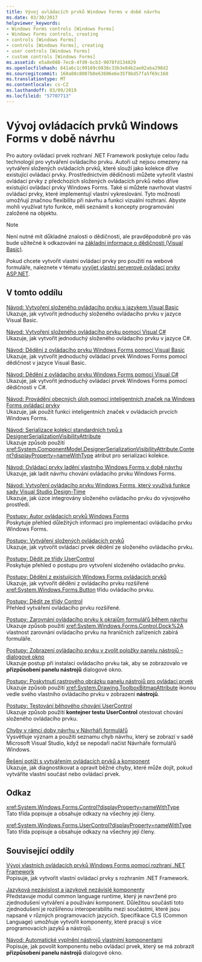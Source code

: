 ```yaml
---
title: Vývoj ovládacích prvků Windows Forms v době návrhu
ms.date: 03/30/2017
helpviewer_keywords:
- Windows Forms controls [Windows Forms]
- Windows Forms controls, creating
- controls [Windows Forms]
- controls [Windows Forms], creating
- user controls [Windows Forms]
- custom controls [Windows Forms]
ms.assetid: e5a8e088-7ec8-4fd9-bcb3-9078fd134829
ms.openlocfilehash: 641a6c1c99169c6836c33b3e84b2ae02aba298d2
ms.sourcegitcommit: 160a88c8087b0e63606e6e35f9bd57fa5f69c168
ms.translationtype: MT
ms.contentlocale: cs-CZ
ms.lasthandoff: 03/09/2019
ms.locfileid: "57707713"
---
```

# <a name="developing-windows-forms-controls-at-design-time"></a>Vývoj ovládacích prvků Windows Forms v době návrhu
Pro autory ovládací prvek rozhraní .NET Framework poskytuje celou řadu technologií pro vytváření ovládacího prvku. Autoři už nejsou omezeny na vytváření složených ovládacích prvků, které slouží jako kolekce dříve existující ovládací prvky. Prostřednictvím dědičnosti můžete vytvořit vlastní ovládací prvky z předchozích složených ovládacích prvků nebo dříve existující ovládací prvky Windows Forms. Také si můžete navrhovat vlastní ovládací prvky, které implementují vlastní vykreslování. Tyto možnosti umožňují značnou flexibilitu při návrhu a funkci vizuální rozhraní. Abyste mohli využívat tyto funkce, měli seznámit s koncepty programování založené na objektu.  
  
> [!NOTE]
>  Není nutné mít důkladné znalosti o dědičnosti, ale pravděpodobně pro vás bude užitečné k odkazování na [základní informace o dědičnosti (Visual Basic)](~/docs/visual-basic/programming-guide/language-features/objects-and-classes/inheritance-basics.md).  
  
 Pokud chcete vytvořit vlastní ovládací prvky pro použití na webové formuláře, naleznete v tématu [vyvíjet vlastní serverové ovládací prvky ASP.NET](https://docs.microsoft.com/previous-versions/aspnet/zt27tfhy(v=vs.100)).  
  
## <a name="in-this-section"></a>V tomto oddílu  
 [Návod: Vytvoření složeného ovládacího prvku s jazykem Visual Basic](walkthrough-authoring-a-composite-control-with-visual-basic.md)  
 Ukazuje, jak vytvořit jednoduchý složeného ovládacího prvku v jazyce Visual Basic.  
  
 [Návod: Vytvoření složeného ovládacího prvku pomocí Visual C#](walkthrough-authoring-a-composite-control-with-visual-csharp.md)  
 Ukazuje, jak vytvořit jednoduchý složeného ovládacího prvku v jazyce C#.  
  
 [Návod: Dědění z ovládacího prvku Windows Forms pomocí Visual Basic](walkthrough-inheriting-from-a-windows-forms-control-with-visual-basic.md)  
 Ukazuje, jak vytvořit jednoduchý ovládací prvek Windows Forms pomocí dědičnost v jazyce Visual Basic.  
  
 [Návod: Dědění z ovládacího prvku Windows Forms pomocí Visual C#](walkthrough-inheriting-from-a-windows-forms-control-with-visual-csharp.md)  
 Ukazuje, jak vytvořit jednoduchý ovládací prvek Windows Forms pomocí dědičnosti v C#.  
  
 [Návod: Provádění obecných úloh pomocí inteligentních značek na Windows Forms ovládací prvky](performing-common-tasks-using-smart-tags-on-wf-controls.md)  
 Ukazuje, jak použít funkci inteligentních značek v ovládacích prvcích Windows Forms.  
  
 [Návod: Serializace kolekcí standardních typů s DesignerSerializationVisibilityAttribute](serializing-collections-designerserializationvisibilityattribute.md)  
 Ukazuje způsob použití <xref:System.ComponentModel.DesignerSerializationVisibilityAttribute.Content?displayProperty=nameWithType> atribut pro serializaci kolekce.  
  
 [Návod: Ovládací prvky ladění vlastního Windows Forms v době návrhu](walkthrough-debugging-custom-windows-forms-controls-at-design-time.md)  
 Ukazuje, jak ladit návrhu chování ovládacího prvku Windows Forms.  
  
 [Návod: Vytvoření ovládacího prvku Windows Forms, který využívá funkce sady Visual Studio Design-Time](creating-a-wf-control-design-time-features.md)  
 Ukazuje, jak úzce integrovány složeného ovládacího prvku do vývojového prostředí.  
  
 [Postupy: Autor ovládacích prvků Windows Forms](how-to-author-controls-for-windows-forms.md)  
 Poskytuje přehled důležitých informací pro implementaci ovládacího prvku Windows Forms.  
  
 [Postupy: Vytváření složených ovládacích prvků](how-to-author-composite-controls.md)  
 Ukazuje, jak vytvořit ovládací prvek dědění ze složeného ovládacího prvku.  
  
 [Postupy: Dědit ze třídy UserControl](how-to-inherit-from-the-usercontrol-class.md)  
 Poskytuje přehled o postupu pro vytvoření složeného ovládacího prvku.  
  
 [Postupy: Dědění z existujících Windows Forms ovládacích prvků](how-to-inherit-from-existing-windows-forms-controls.md)  
 Ukazuje, jak vytvořit dědění z ovládacího prvku rozšířené <xref:System.Windows.Forms.Button> třídu ovládacího prvku.  
  
 [Postupy: Dědit ze třídy Control](how-to-inherit-from-the-control-class.md)  
 Přehled vytváření ovládacího prvku rozšířené.  
  
 [Postupy: Zarovnání ovládacího prvku k okrajům formulářů během návrhu](how-to-align-a-control-to-the-edges-of-forms-at-design-time.md)  
 Ukazuje způsob použití <xref:System.Windows.Forms.Control.Dock%2A> vlastnost zarovnání ovládacího prvku na hraničních zařízeních zabírá formuláře.  
  
 [Postupy: Zobrazení ovládacího prvku v zvolit položky panelu nástrojů – dialogové okno](how-to-display-a-control-in-the-choose-toolbox-items-dialog-box.md)  
 Ukazuje postup při instalaci ovládacího prvku tak, aby se zobrazovalo ve **přizpůsobení panelu nástrojů** dialogové okno.  
  
 [Postupy: Poskytnutí rastrového obrázku panelu nástrojů pro ovládací prvek](how-to-provide-a-toolbox-bitmap-for-a-control.md)  
 Ukazuje způsob použití <xref:System.Drawing.ToolboxBitmapAttribute> ikonou vedle svého vlastního ovládacího prvku v zobrazení **nástrojů**.  
  
 [Postupy: Testování běhového chování UserControl](how-to-test-the-run-time-behavior-of-a-usercontrol.md)  
 Ukazuje způsob použití **kontejner testu UserControl** otestovat chování složeného ovládacího prvku.  
  
 [Chyby v rámci doby návrhu v Návrháři formulářů](design-time-errors-in-the-windows-forms-designer.md)  
 Vysvětluje význam a použití seznamu chyb návrhu, který se zobrazí v sadě Microsoft Visual Studio, když se nepodaří načíst Návrháře formulářů Windows.  
  
 [Řešení potíží s vytvářením ovládacích prvků a komponent](troubleshooting-control-and-component-authoring.md)  
 Ukazuje, jak diagnostikovat a opravit běžné chyby, které může dojít, pokud vytváříte vlastní součást nebo ovládací prvek.  
  
## <a name="reference"></a>Odkaz  
 <xref:System.Windows.Forms.Control?displayProperty=nameWithType>  
 Tato třída popisuje a obsahuje odkazy na všechny její členy.  
  
 <xref:System.Windows.Forms.UserControl?displayProperty=nameWithType>  
 Tato třída popisuje a obsahuje odkazy na všechny její členy.  
  
## <a name="related-sections"></a>Související oddíly  
 [Vývoj vlastních ovládacích prvků Windows Forms pomocí rozhraní .NET Framework](developing-custom-windows-forms-controls.md)  
 Popisuje, jak vytvořit vlastní ovládací prvky s rozhraním .NET Framework.  
  
 [Jazyková nezávislost a jazykově nezávislé komponenty](../../../standard/language-independence-and-language-independent-components.md)  
 Představuje modul common language runtime, který je navržené pro zjednodušení vytváření a používání komponent. Důležitou součástí toto zjednodušení je rozšířenou interoperabilitu mezi součástmi, které jsou napsané v různých programovacích jazycích. Specifikace CLS (Common Language) umožňuje vytvořit komponenty, které pracují s více programovacích jazyků a nástrojů.  
  
 [Návod: Automatické vyplnění nástrojů vlastními komponentami](walkthrough-automatically-populating-the-toolbox-with-custom-components.md)  
 Popisuje, jak povolit komponentu nebo ovládací prvek, který se má zobrazit **přizpůsobení panelu nástrojů** dialogové okno.
